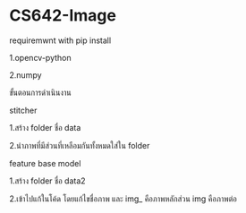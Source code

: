 # CS642-Image

requiremwnt with pip install

1.opencv-python

2.numpy

ขั้นตอนการดำเนินงาน

stitcher

1.สร้าง folder ชื่อ data

2.นำภาพที่มีส่วนที่เหลือมกันทั้งหมดใส่ใน folder


feature base model

1.สร้าง folder ชื่อ data2

2.เข้าไปแก้ในโค้ด โดยแก้ไขชื่อภาพ และ img_ คือภาพหลักส่วน img คือภาพต่อ
